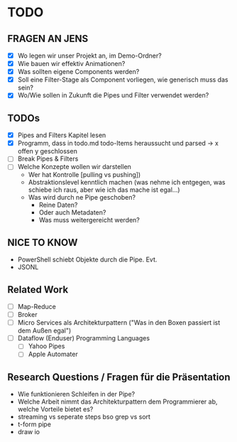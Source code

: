 # TODO

## FRAGEN AN JENS

- [x] Wo legen wir unser Projekt an, im Demo-Ordner?
- [x] Wie bauen wir effektiv Animationen?
- [x] Was sollten eigene Components werden?
- [x] Soll eine Filter-Stage als Component vorliegen, wie generisch muss das sein?
- [x] Wo/Wie sollen in Zukunft die Pipes und Filter verwendet werden?

## TODOs

- [x] Pipes and Filters Kapitel lesen
- [x] Programm, dass in todo.md todo-Items heraussucht und parsed -> x offen y geschlossen
- [ ] Break Pipes & Filters
- [ ] Welche Konzepte wollen wir darstellen
    - Wer hat Kontrolle [pulling vs pushing])
    - Abstraktionslevel kenntlich machen (was nehme ich entgegen, was schiebe ich raus, aber wie ich das mache ist egal...)
    - Was wird durch ne Pipe geschoben? 
      - Reine Daten?
      - Oder auch Metadaten?
      - Was muss weitergereicht werden?
      
## NICE TO KNOW
- PowerShell schiebt Objekte durch die Pipe. Evt.
- JSONL     

## Related Work
- [ ] Map-Reduce
- [ ] Broker
- [ ] Micro Services als Architekturpattern ("Was in den Boxen passiert ist dem Außen egal")
- [ ] Dataflow (Enduser) Programming Languages
    - [ ] Yahoo Pipes
    - [ ] Apple Automater
    
## Research Questions / Fragen für die Präsentation
- Wie funktionieren Schleifen in der Pipe?
- Welche Arbeit nimmt das Architekturpattern dem Programmierer ab, welche Vorteile bietet es?
- streaming vs seperate steps bso grep vs sort
- t-form pipe
- draw io 
<script>
var result = <div></div>

var filter = new TodoFilter();
filter.render(url);


var target = this.parentElement;

var mutationObserver = new MutationObserver(async (mutations, observer) => {
  var newContent = await filter.render(url)
  result.innerHTML = "";
  result.appendChild(newContent);
    //this.onMutation(mutations, observer)
});
mutationObserver.observe(target, {
  childList: true, 
  subtree: true, 
  characterData: true, 
  attributes: true});



result;
</script>